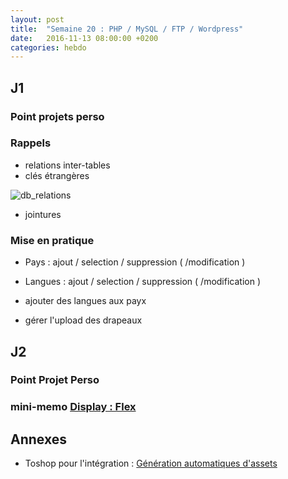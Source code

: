 ```yaml
---
layout: post
title:  "Semaine 20 : PHP / MySQL / FTP / Wordpress"
date:   2016-11-13 08:00:00 +0200
categories: hebdo 
---
```


## J1

### Point projets perso

### Rappels
- relations inter-tables
- clés étrangères

![db_relations](../../../../img/db_relation.jpg)

- jointures

### Mise en pratique

- Pays : ajout / selection / suppression ( /modification )
- Langues : ajout / selection / suppression ( /modification )

- ajouter des langues aux payx
- gérer l'upload des drapeaux


## J2

### Point Projet Perso

### mini-memo [Display : Flex](https://gist.github.com/rxlabz/01044b4df9312e6bb7cb0f58a8fd0f7c)


## Annexes

- Toshop pour l'intégration : [Génération automatiques d'assets](https://helpx.adobe.com/photoshop/using/generate-assets-layers.html)